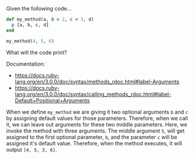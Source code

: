 Given the following code...
  ```ruby
  def my_method(a, b = 2, c = 3, d)
    p [a, b, c, d]
  end

  my_method(4, 5, 6)
  ```
What will the code print?

Documentation: 
- https://docs.ruby-lang.org/en/3.0.0/doc/syntax/methods_rdoc.html#label-Arguments
- https://docs.ruby-lang.org/en/3.0.0/doc/syntax/calling_methods_rdoc.html#label-Default+Positional+Arguments

When we define `my_method` we are giving it two optional arguments `b` and `c` by assigning default values for those parameters. Therefore, when we call it, we can leave out arguments for these two middle parameters. Here, we invoke the method with three arguments. The middle argument `5`, will get assigned to the first optional parameter, `b`, and the parameter `c` will be assigned it's default value. Therefore, when the method executes, it will output `[4, 5, 3, 6]`.